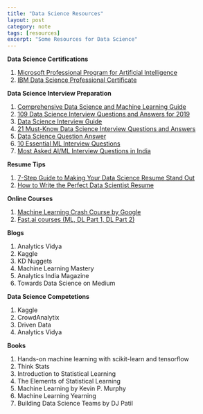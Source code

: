 ```yaml
---
title: "Data Science Resources"
layout: post
category: note
tags: [resources]
excerpt: "Some Resources for Data Science"
---
```

**Data Science Certifications**

1. [Microsoft Professional Program for Artificial Intelligence](https://academy.microsoft.com/en-us/professional-program/tracks/artificial-intelligence/)
2. [IBM Data Science Professional Certificate](https://www.coursera.org/specializations/ibm-data-science-professional-certificate)

**Data Science Interview Preparation**

1. [Comprehensive Data Science and Machine Learning Guide](https://www.analyticsvidhya.com/blog/2018/06/comprehensive-data-science-machine-learning-interview-guide/)
2. [109 Data Science Interview Questions and Answers for 2019](https://www.springboard.com/blog/data-science-interview-questions/)
3. [Data Science Interview Guide](https://towardsdatascience.com/data-science-interview-guide-4ee9f5dc778)
4. [21 Must-Know Data Science Interview Questions and Answers](https://www.kdnuggets.com/2016/02/21-data-science-interview-questions-answers.html)
5. [Data Science Question Answer](https://github.com/ShuaiW/data-science-question-answer/blob/master/README.md)
6. [10 Essential ML Interview Questions](https://www.thelearningmachine.ai/accenture?fbclid=IwAR3wzV5MhExGBhfXNkoxhl9MGcLnus0VhInrrdLsylbIjIhRuabbFdvCcJ8)
7. [Most Asked AI/ML Interview Questions in India](https://in.springboard.com/blog/most-asked-ai-ml-interview-questions-in-india/)

**Resume Tips**
1. [7-Step Guide to Making Your Data Science Resume Stand Out](https://www.springboard.com/blog/data-science-resume/)
2. [How to Write the Perfect Data Scientist Resume](https://elitedatascience.com/resume-tips)

**Online Courses**
1. [Machine Learning Crash Course by Google](https://developers.google.com/machine-learning/crash-course/)
2. [Fast.ai courses (ML, DL Part 1, DL Part 2)](https://www.fast.ai/)


**Blogs**
1. Analytics Vidya
2. Kaggle
3. KD Nuggets
4. Machine Learning Mastery
5. Analytics India Magazine
5. Towards Data Science on Medium

**Data Science Competetions**
1. Kaggle
2. CrowdAnalytix
3. Driven Data
4. Analytics Vidya

**Books**
1. Hands-on machine learning with scikit-learn and tensorflow
2. Think Stats
3. Introduction to Statistical Learning
4. The Elements of Statistical Learning
5. Machine Learning by Kevin P. Murphy
6. Machine Learning Yearning
7. Building Data Science Teams by DJ Patil
